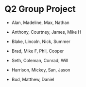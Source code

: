 # Q2 Group Project

* Alan, Madeline, Max, Nathan

* Anthony, Courtney, James, Mike H

* Blake, Lincoln, Nick, Summer

* Brad, Mike F, Phil, Cooper

* Seth, Coleman, Conrad, Will

* Harrison, Mickey, San, Jason

* Bud, Matthew, Daniel
